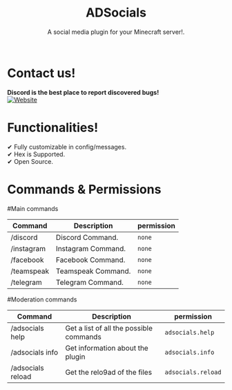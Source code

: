 <h1 align="center">ADSocials</h1>
<p align="center">A social media plugin for your Minecraft server!.</p>

<br />
<h1>Contact us!</h1>

**Discord is the best place to report discovered bugs!**<br>
<a href="https://discord.gg/bs5MneFZeq" taget="_blank"><img alt="Website" src="https://img.shields.io/badge/-Discord-blue"></a>

<h1>Functionalities!</h1>

✔ Fully customizable in config/messages.<br>
✔ Hex is Supported.<br>
✔ Open Source.<br>

<h1>Commands & Permissions</h1>

#Main commands

| Command           | Description                                       | permission                                       |
|-------------------|---------------------------------------------------|--------------------------------------------------|
| /discord          | Discord Command.                                  | `none`                                           |
| /instagram        | Instagram Command.                                | `none`                                           |
| /facebook         | Facebook Command.                                 | `none`                                           |
| /teamspeak        | Teamspeak Command.                                | `none`                                           |
| /telegram         | Telegram Command.                                 | `none`                                           |

#Moderation commands

| Command           | Description                                       | permission                                       |
|-------------------|---------------------------------------------------|--------------------------------------------------|
| /adsocials help   | Get a list of all the possible commands           | `adsocials.help`                                 |
| /adsocials info   | Get information about the plugin                  | `adsocials.info`                                 |
| /adsocials reload | Get the relo9ad of the files                      | `adsocials.reload`                               |
